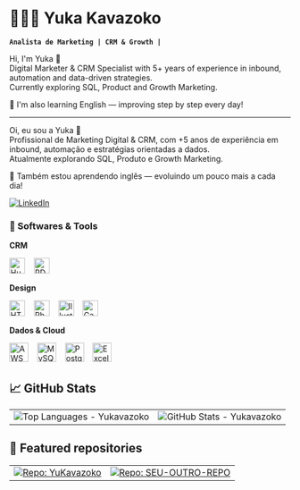 # 👩🏻‍💻 Yuka Kavazoko

**`Analista de Marketing | CRM & Growth |`**

Hi, I'm Yuka 👋  
Digital Marketer & CRM Specialist with 5+ years of experience in inbound, automation and data-driven strategies.  
Currently exploring SQL, Product and Growth Marketing.  

🌱 I'm also learning English — improving step by step every day!  

_______________________________________________________________________________________________________________________________

Oi, eu sou a Yuka 👋  
Profissional de Marketing Digital & CRM, com +5 anos de experiência em inbound, automação e estratégias orientadas a dados.  
Atualmente explorando SQL, Produto e Growth Marketing.  

🌱 Também estou aprendendo inglês — evoluindo um pouco mais a cada dia!  



<p align="left">
  <a href="https://www.linkedin.com/in/yukakavazoko/" target="_blank">
    <img alt="LinkedIn" title="Siga no LinkedIn"
         src="https://img.shields.io/badge/LinkedIn-Yuka%20Kavazoko-blue?style=for-the-badge&logo=linkedin"/>
  </a>
</p>

### 🤖 Softwares & Tools

**CRM**
<p>
  <img src="https://raw.githubusercontent.com/Yukavazoko/assets-icons-/main/hubspot.svg" alt="HubSpot" height="28" />
  &nbsp;&nbsp;
  <img src="https://raw.githubusercontent.com/Yukavazoko/assets-icons-/main/rdstation.svg" alt="RD Station" height="28" />
</p>

**Design**
<p>
  <img src="https://cdn.jsdelivr.net/gh/devicons/devicon@latest/icons/html5/html5-original.svg" alt="HTML5" height="28" />
  &nbsp;&nbsp;
  <img src="https://raw.githubusercontent.com/Yukavazoko/assets-icons-/main/photoshop.svg" alt="Photoshop" height="28" />
  &nbsp;&nbsp;
  <img src="https://raw.githubusercontent.com/Yukavazoko/assets-icons-/main/illustrator.svg" alt="Illustrator" height="28" />
  &nbsp;&nbsp;
  <img src="https://cdn.simpleicons.org/canva/00C4CC" alt="Canva" height="28" />
</p>

**Dados & Cloud**
<p>
  <img src="https://cdn.jsdelivr.net/gh/devicons/devicon@latest/icons/amazonwebservices/amazonwebservices-original-wordmark.svg" alt="AWS" height="34" />
  &nbsp;&nbsp;
  <img src="https://cdn.jsdelivr.net/gh/devicons/devicon@latest/icons/mysql/mysql-original-wordmark.svg" alt="MySQL" height="34" />
  &nbsp;&nbsp;
  <img src="https://cdn.jsdelivr.net/gh/devicons/devicon@latest/icons/postgresql/postgresql-original-wordmark.svg" alt="PostgreSQL" height="34" />
  &nbsp;&nbsp;
  <img src="https://raw.githubusercontent.com/Yukavazoko/assets-icons-/main/excel.svg" alt="Excel" height="34" />
</p>


## 📈 GitHub Stats

<table>
  <tr>
    <td>
      <!-- Top Languages (tema escuro, layout compacto, filtros de ruído) -->
      <img
        src="https://github-readme-stats.vercel.app/api/top-langs/?username=Yukavazoko&layout=compact&langs_count=6&hide=html,css,scss,less,tex,makefile,dockerfile,shell&theme=dracula&card_width=380"
        alt="Top Languages - Yukavazoko"
      />
    </td>
    <td>
      <!-- Stats gerais (tema escuro) -->
      <img
        src="https://github-readme-stats.vercel.app/api?username=Yukavazoko&show_icons=true&count_private=true&hide_title=false&line_height=28&theme=dracula"
        alt="GitHub Stats - Yukavazoko"
      />
    </td>
  </tr>
</table>

## 📌 Featured repositories

<table>
  <tr>
    <td>
      <!-- Pin do seu repositório -->
      <a href="https://github.com/Yukavazoko/YuKavazoko">
        <img
          src="https://github-readme-stats.vercel.app/api/pin/?username=Yukavazoko&repo=YuKavazoko&theme=dracula"
          alt="Repo: YuKavazoko"
        />
      </a>
    </td>
    <td>
      <!-- Substitua SEU-OUTRO-REPO por outro repo seu, ou remova esta coluna -->
      <a href="https://github.com/Yukavazoko/SEU-OUTRO-REPO">
        <img
          src="https://github-readme-stats.vercel.app/api/pin/?username=Yukavazoko&repo=SEU-OUTRO-REPO&theme=dracula"
          alt="Repo: SEU-OUTRO-REPO"
        />
      </a>
    </td>
  </tr>
</table>

